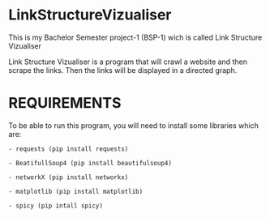 # LinkStructureVizualiser

This is my Bachelor Semester project-1 (BSP-1) wich is called Link Structure Vizualiser

Link Structure Vizualiser is a program that will crawl a website and then scrape the links. Then the links will be displayed in a directed graph. 

# REQUIREMENTS
To be able to run this program, you will need to install some libraries which are:

    - requests (pip install requests)
    
    - BeatifullSoup4 (pip install beautifulsoup4)
    
    - networkX (pip install networkx)
    
    - matplotlib (pip install matplotlib)
    
    - spicy (pip intall spicy)
